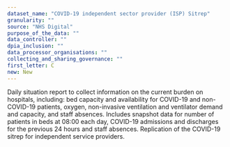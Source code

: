 ```yaml
---
dataset_name: "COVID-19 independent sector provider (ISP) Sitrep"
granularity: ""
source: "NHS Digital"
purpose_of_the_data: ""
data_controller: ""
dpia_inclusion: ""
data_processor_organisations: ""
collecting_and_sharing_governance: ""
first_letter: C
new: New
---
```

Daily situation report to collect information on the current burden on hospitals, including: bed capacity and availability for COVID-19 and non-COVID-19 patients, oxygen, non-invasive ventilation and ventilator demand and capacity, and staff absences. Includes snapshot data for number of patients in beds at 08:00 each day, COVID-19 admissions and discharges for the previous 24 hours and staff absences. Replication of the COVID-19 sitrep for independent service providers.